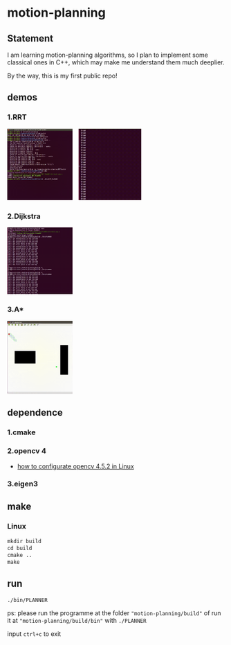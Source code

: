 # motion-planning

## Statement
I am learning motion-planning algorithms, so I plan to implement some classical ones in C++, which may make me understand them much deeplier.

By the way, this is my first public repo!

## demos
### 1.RRT
<img src='demo/demo01.gif' width=30%>　<img src='demo/demo02.gif' width=28.8%>

### 2.Dijkstra
<img src='demo/dijkstra_demo01.gif' width=30%>


### 3.A*
<img src='demo/astar_demo01.gif' width=30%>

## dependence
### 1.cmake
### 2.opencv 4
* [how to configurate opencv 4.5.2 in Linux](https://github.com/goxixi/motion-planning/wiki#how-to-configurate-opencv)
### 3.eigen3

## make
### Linux
```
mkdir build
cd build
cmake ..
make
```
## run
```
./bin/PLANNER
```
ps: please run the programme at the folder `"motion-planning/build"` of run it at `"motion-planning/build/bin"` with `./PLANNER`      

input `ctrl+c` to exit
